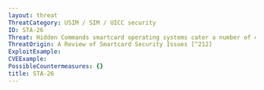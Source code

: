 ```yaml
---
layout: threat
ThreatCategory: USIM / SIM / UICC security
ID: STA-26
Threat: Hidden Commands smartcard operating systems cater a number of commands that can be abused to retrieve data from or modify data within the smartcard. These commands can remain active from an initialization phase or execution of a previous application.
ThreatOrigin: A Review of Smartcard Security Issues [^212]
ExploitExample:
CVEExample:
PossibleCountermeasures: {}
title: STA-26
---
```

